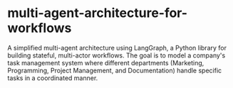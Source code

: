 # multi-agent-architecture-for-workflows
A simplified multi-agent architecture using LangGraph, a Python library for building stateful, multi-actor workflows. The goal is to model a company's task management system where different departments (Marketing, Programming, Project Management, and Documentation) handle specific tasks in a coordinated manner.
